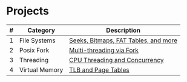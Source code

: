 # Projects

|   #   | Category          | Description                                 |
| :---: | --------------- | ------------------------------------------- |
|   1   | File Systems   | [Seeks, Bitmaps, FAT Tables, and more](https://github.com/Byron-Dowling/Operating-Systems/tree/main/Assignments/File%20Systems)          |
|   2   | Posix Fork | [Multi-threading via Fork](https://github.com/Byron-Dowling/Operating-Systems/tree/main/Assignments/POSIX%20Fork)  |
|   3   | Threading | [CPU Threading and Concurrency](https://github.com/Byron-Dowling/Operating-Systems/tree/main/Assignments/Threading) |
|   4   | Virtual Memory    | [TLB and Page Tables](https://github.com/Byron-Dowling/Operating-Systems/tree/main/Assignments/Virtual%20Memory)   |
